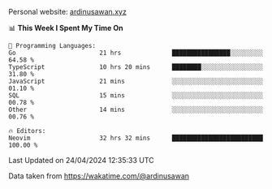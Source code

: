 Personal website: [ardinusawan.xyz](https://ardinusawan.xyz)

<!--START_SECTION:waka-->
📊 **This Week I Spent My Time On** 

```text
💬 Programming Languages: 
Go                       21 hrs              ████████████████░░░░░░░░░   64.58 % 
TypeScript               10 hrs 20 mins      ████████░░░░░░░░░░░░░░░░░   31.80 % 
JavaScript               21 mins             ░░░░░░░░░░░░░░░░░░░░░░░░░   01.10 % 
SQL                      15 mins             ░░░░░░░░░░░░░░░░░░░░░░░░░   00.78 % 
Other                    14 mins             ░░░░░░░░░░░░░░░░░░░░░░░░░   00.76 % 

🔥 Editors: 
Neovim                   32 hrs 32 mins      █████████████████████████   100.00 % 
```


 Last Updated on 24/04/2024 12:35:33 UTC
<!--END_SECTION:waka-->
Data taken from https://wakatime.com/@ardinusawan
